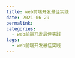 ```yaml
---
title: web前端开发最佳实践
date: 2021-06-29
permalink:
categories:
  - web前端开发最佳实践
tags:
  - web前端开发最佳实践
---
```

